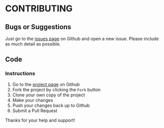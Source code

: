 # CONTRIBUTING

## Bugs or Suggestions

Just go to the [issues page](https://github.com/lifted-studios/AutoCopyright/issues) on Github and open a new issue.  Please include as much detail as possible.

## Code

### Instructions

1. Go to the [project page](https://github.com/lifted-studios/AutoCopyright) on Github
1. Fork the project by clicking the `Fork` button
1. Clone your own copy of the project
1. Make your changes
1. Push your changes back up to Github
1. Submit a Pull Request

Thanks for your help and support!
